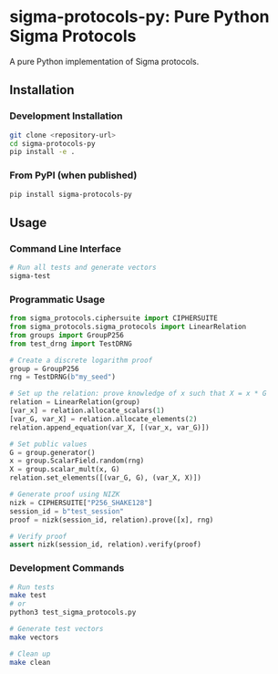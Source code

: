 # sigma-protocols-py: Pure Python Sigma Protocols

A pure Python implementation of Sigma protocols.

## Installation

### Development Installation

```bash
git clone <repository-url>
cd sigma-protocols-py
pip install -e .
```

### From PyPI (when published)

```bash
pip install sigma-protocols-py
```

## Usage

### Command Line Interface

```bash
# Run all tests and generate vectors
sigma-test
```

### Programmatic Usage

```python
from sigma_protocols.ciphersuite import CIPHERSUITE
from sigma_protocols.sigma_protocols import LinearRelation
from groups import GroupP256
from test_drng import TestDRNG

# Create a discrete logarithm proof
group = GroupP256
rng = TestDRNG(b"my_seed")

# Set up the relation: prove knowledge of x such that X = x * G
relation = LinearRelation(group)
[var_x] = relation.allocate_scalars(1)
[var_G, var_X] = relation.allocate_elements(2)
relation.append_equation(var_X, [(var_x, var_G)])

# Set public values
G = group.generator()
x = group.ScalarField.random(rng)
X = group.scalar_mult(x, G)
relation.set_elements([(var_G, G), (var_X, X)])

# Generate proof using NIZK
nizk = CIPHERSUITE["P256_SHAKE128"]
session_id = b"test_session"
proof = nizk(session_id, relation).prove([x], rng)

# Verify proof
assert nizk(session_id, relation).verify(proof)
```

### Development Commands

```bash
# Run tests
make test
# or
python3 test_sigma_protocols.py

# Generate test vectors
make vectors

# Clean up
make clean
```